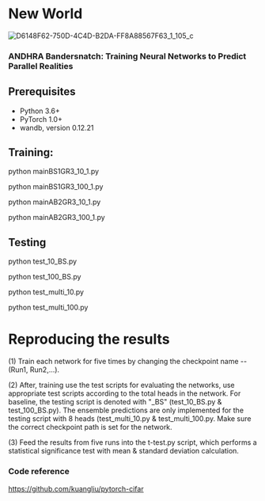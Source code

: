 # New World

![D6148F62-750D-4C4D-B2DA-FF8A88567F63_1_105_c](https://github.com/user-attachments/assets/449cad55-f5c5-4453-87a9-d48fa17b643c)

### ANDHRA Bandersnatch: Training Neural Networks to Predict Parallel Realities


## Prerequisites
- Python 3.6+
- PyTorch 1.0+
- wandb, version 0.12.21


## Training: 


python mainBS1GR3_10_1.py

python mainBS1GR3_100_1.py


python mainAB2GR3_10_1.py

python mainAB2GR3_100_1.py


## Testing

python test_10_BS.py

python test_100_BS.py

python test_multi_10.py

python test_multi_100.py


# Reproducing the results

(1) Train each network for five times by changing the checkpoint name -- (Run1, Run2,...). 

(2) After, training use the test scripts for evaluating the networks, use appropriate test scripts according to the total heads in the network. For baseline, the testing script is denoted with "_BS" (test_10_BS.py & test_100_BS.py). The ensemble predictions are only implemented for the testing script with 8 heads (test_multi_10.py & test_multi_100.py. Make sure the correct checkpoint path is set for the network.

(3) Feed the results from five runs into the t-test.py script, which performs a statistical significance test with mean & standard deviation calculation. 


### Code reference

https://github.com/kuangliu/pytorch-cifar





